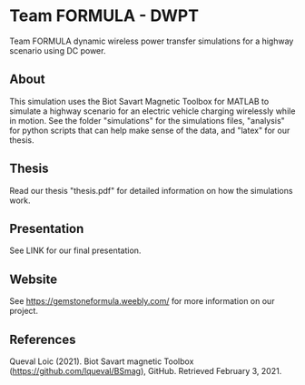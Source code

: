 # Team FORMULA - DWPT
Team FORMULA dynamic wireless power transfer simulations for a highway scenario using DC power.

## About
This simulation uses the Biot Savart Magnetic Toolbox for MATLAB to simulate a highway scenario for an electric vehicle charging wirelessly while in motion.  See the folder "simulations" for the simulations files, "analysis" for python scripts that can help make sense of the data, and "latex" for our thesis.

## Thesis
Read our thesis "thesis.pdf" for detailed information on how the simulations work.

## Presentation
See LINK for our final presentation.

## Website
See https://gemstoneformula.weebly.com/ for more information on our project.

## References
Queval Loic (2021). Biot Savart magnetic Toolbox (https://github.com/lqueval/BSmag), GitHub. Retrieved February 3, 2021.
